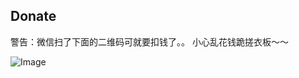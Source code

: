 ## Donate

警告：微信扫了下面的二维码可就要扣钱了。。
小心乱花钱跪搓衣板～～

![Image](https://evilcult.github.io/moviecatcher/img/qr.jpg)
